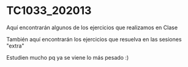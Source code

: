 # TC1033_202013
Aquí encontrarán algunos de los ejercicios que realizamos en Clase

También aquí encontrarán los ejercicios que resuelva en las sesiones "extra"

Estudien mucho pq ya se viene lo más pesado :)
